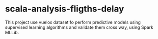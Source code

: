 # scala-analysis-fligths-delay

This project use vuelos dataset fo perform predictive models using supervised learning algorithms and validate them cross way,  using Spark MLLib.  
